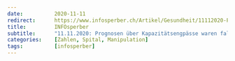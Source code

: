 ```yaml
---
date:          2020-11-11
redirect:      https://www.infosperber.ch/Artikel/Gesundheit/11112020-Prognosen-uber-Kapazitatsengpasse-waren-falsch
title:         INFOsperber
subtitle:      "11.11.2020: Prognosen über Kapazitätsengpässe waren falsch"
categories:    [Zahlen, Spital, Manipulation]
tags:          [infosperber]
---
```

